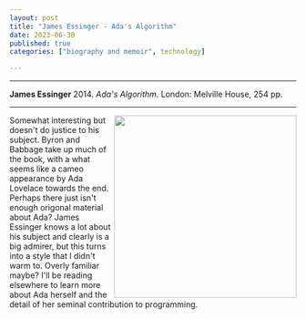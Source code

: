 ```yaml
---
layout: post
title: "James Essinger - Ada's Algorithm"
date: 2023-06-30
published: true
categories: ["biography and memoir", technology]

---
```



***
<b>James Essinger</b> 2014. _Ada's Algorithm_. London: Melville House, 254  pp.

***
<img align="right" width="320" src="https://www.jamesessinger.com/images/adas-algorithm.jpg" alt="">   
Somewhat interesting but doesn't do justice to his subject.  Byron and Babbage take up much of the book, with a what seems like a cameo appearance by Ada Lovelace towards the end.  Perhaps there just isn't enough origonal material about Ada?  James Essinger knows a lot about his subject and clearly is a big admirer, but this turns into a style that I didn't warm to. Overly familiar maybe?  I'll be reading elsewhere to learn more about Ada herself and the detail of her seminal contribution to programming.
